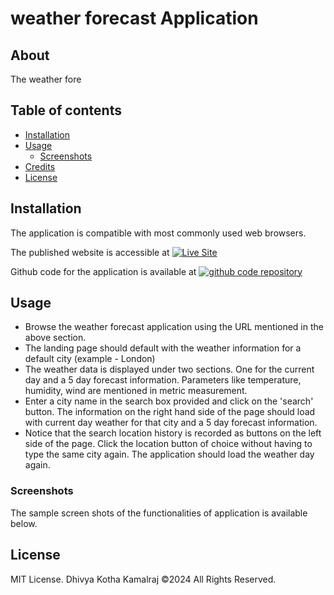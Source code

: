 # weather forecast Application

## About

The weather fore

## Table of contents

* [Installation](#installation)
* [Usage](#usage)
    * [Screenshots](#screenshots)
* [Credits](#credits)
* [License](#license)

## Installation

The application is compatible with most commonly used web browsers.

The published website is accessible at   <a href=""><img src="https://img.shields.io/badge/see-published-site"  alt="Live Site" /></a>

Github code for the application is available at
    <a href=""><img src="https://img.shields.io/badge/git-code-repository"  alt="github code repository" /></a>

## Usage

* Browse the weather forecast application using the URL mentioned in the above section.
* The landing page should default with the weather information for a default city (example - London)
* The weather data is displayed under two sections. One for the current day and a 5 day forecast information. Parameters like temperature, humidity, wind are mentioned in metric measurement.
* Enter a city name in the search box provided and click on the 'search' button. The information on the right hand side of the page should load with current day weather for that city and a 5 day forecast information.
* Notice that the search location history is recorded as buttons on the left side of the page. Click the location button of choice without having to type the same city again. The application should load the weather day again.

### Screenshots

The sample screen shots of the functionalities of application is available below.

## License

MIT License. Dhivya Kotha Kamalraj ©2024 All Rights Reserved.





